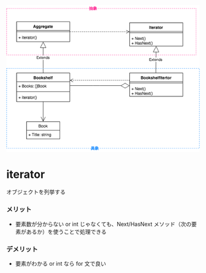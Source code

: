 ![](iterator.png)

# iterator

オブジェクトを列挙する

### メリット

* 要素数が分からない or int じゃなくても、Next/HasNext メソッド（次の要素があるか）を使うことで処理できる

### デメリット

* 要素がわかる or int なら for 文で良い
